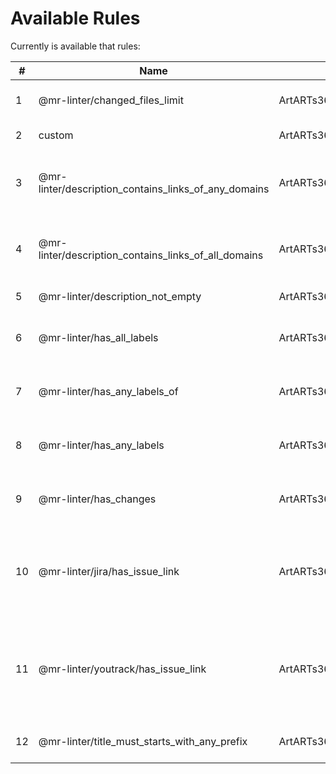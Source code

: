 # Available Rules

Currently is available that rules:

| # | Name | Class | Description |
| ------------ | ------------ | ------------ | ------------ |
| 1 | @mr-linter/changed_files_limit | ArtARTs36\MergeRequestLinter\Application\Rule\Rules\ChangedFilesLimitRule | Check count changed files on a {limit}. |
| 2 | custom | ArtARTs36\MergeRequestLinter\Application\Rule\Rules\CustomRule | Custom Rule for Users. |
| 3 | @mr-linter/description_contains_links_of_any_domains | ArtARTs36\MergeRequestLinter\Application\Rule\Rules\DescriptionContainsLinkOfAnyDomainsRule | Merge Request must contain links of any {domains}. |
| 4 | @mr-linter/description_contains_links_of_all_domains | ArtARTs36\MergeRequestLinter\Application\Rule\Rules\DescriptionContainsLinksOfAllDomainsRule | Merge Request must contain links of all {domains}. |
| 5 | @mr-linter/description_not_empty | ArtARTs36\MergeRequestLinter\Application\Rule\Rules\DescriptionNotEmptyRule | Description must fill. |
| 6 | @mr-linter/has_all_labels | ArtARTs36\MergeRequestLinter\Application\Rule\Rules\HasAllLabelsOfRule | Merge Request must have all {labels} |
| 7 | @mr-linter/has_any_labels_of | ArtARTs36\MergeRequestLinter\Application\Rule\Rules\HasAnyLabelsOfRule | Merge Request must have any {labels}. |
| 8 | @mr-linter/has_any_labels | ArtARTs36\MergeRequestLinter\Application\Rule\Rules\HasAnyLabelsRule | Merge Request must have any labels. |
| 9 | @mr-linter/has_changes | ArtARTs36\MergeRequestLinter\Application\Rule\Rules\HasChangesRule | Merge Request must have changes in {files}. |
| 10 | @mr-linter/jira/has_issue_link | ArtARTs36\MergeRequestLinter\Application\Rule\Rules\HasLinkToJiraTaskRule | The description must have a link to Jira on a {domain} with {projectCode}. |
| 11 | @mr-linter/youtrack/has_issue_link | ArtARTs36\MergeRequestLinter\Application\Rule\Rules\HasLinkToYouTrackIssueRule | The description must have a link to YouTrack issue on a {domain} with {projectCode}. |
| 12 | @mr-linter/title_must_starts_with_any_prefix | ArtARTs36\MergeRequestLinter\Application\Rule\Rules\TitleStartsWithAnyPrefixRule | The title must starts with any {prefixes} |